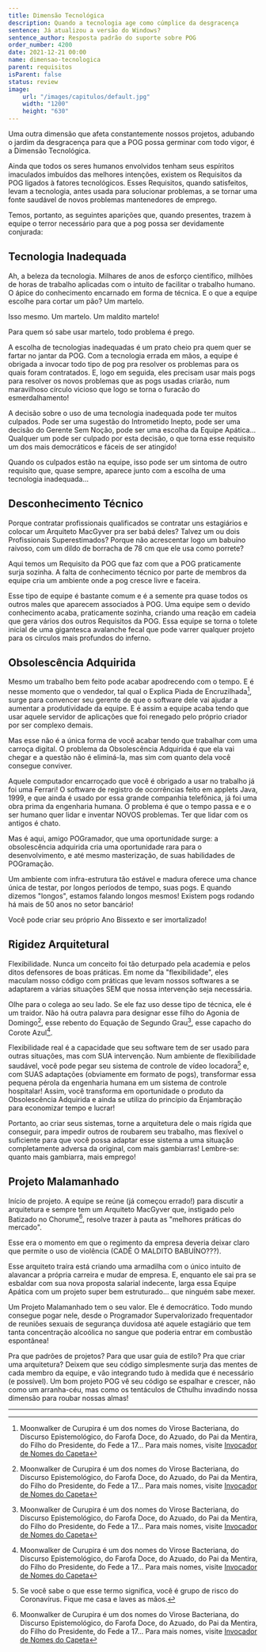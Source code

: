 ```yaml
---
title: Dimensão Tecnológica
description: Quando a tecnologia age como cúmplice da desgracença
sentence: Já atualizou a versão do Windows?
sentence_author: Resposta padrão do suporte sobre POG
order_number: 4200
date: 2021-12-21 00:00
name: dimensao-tecnologica
parent: requisitos
isParent: false
status: review
image:
    url: "/images/capitulos/default.jpg"
    width: "1200"
    height: "630"
---
```


Uma outra dimensão que afeta constantemente nossos projetos, adubando o jardim da desgracença para que a POG possa germinar com todo vigor, é a Dimensão Tecnológica.

Ainda que todos os seres humanos envolvidos tenham seus espíritos imaculados imbuídos das melhores intenções, existem os Requisitos da POG ligados à fatores tecnológicos. Esses Requisitos, quando satisfeitos, levam a tecnologia, antes usada para solucionar problemas, a se tornar uma fonte saudável de novos problemas mantenedores de emprego.

Temos, portanto, as seguintes aparições que, quando presentes, trazem à equipe o terror necessário para que a pog possa ser devidamente conjurada:

## Tecnologia Inadequada

Ah, a beleza da tecnologia. Milhares de anos de esforço científico, milhões de horas de trabalho aplicadas com o intuito de facilitar o trabalho humano. O ápice do conhecimento encarnado em forma de técnica. E o que a equipe escolhe para cortar um pão? Um martelo.

Isso mesmo. Um martelo. Um maldito martelo!

Para quem só sabe usar martelo, todo problema é prego.

A escolha de tecnologias inadequadas é um prato cheio pra quem quer se fartar no jantar da POG. Com a tecnologia errada em mãos, a equipe é obrigada a invocar todo tipo de pog pra resolver os problemas para os quais foram contratados. E, logo em seguida, eles precisam usar mais pogs para resolver os novos problemas que as pogs usadas criarão, num maravilhoso círculo vicioso que logo se torna o furacão do esmerdalhamento!

A decisão sobre o uso de uma tecnologia inadequada pode ter muitos culpados. Pode ser uma sugestão do Intrometido Inepto, pode ser uma decisão do Gerente Sem Noção, pode ser uma escolha da Equipe Apática... Qualquer um pode ser culpado por esta decisão, o que torna esse requisito um dos mais democráticos e fáceis de ser atingido!

Quando os culpados estão na equipe, isso pode ser um sintoma de outro requisito que, quase sempre, aparece junto com a escolha de uma tecnologia inadequada...

## Desconhecimento Técnico

Porque contratar profissionais qualificados se contratar uns estagiários e colocar um Arquiteto MacGyver pra ser babá deles? Talvez um ou dois Profissionais Superestimados? Porque não acrescentar logo um babuíno raivoso, com um dildo de borracha de 78 cm que ele usa como porrete?

Aqui temos um Requisito da POG que faz com que a POG praticamente surja sozinha. A falta de conhecimento técnico por parte de membros da equipe cria um ambiente onde a pog cresce livre e faceira.

Esse tipo de equipe é bastante comum e é a semente pra quase todos os outros males que aparecem associados à POG. Uma equipe sem o devido conhecimento acaba, praticamente sozinha, criando uma reação em cadeia que gera vários dos outros Requisitos da POG. Essa equipe se torna o tolete inicial de uma gigantesca avalanche fecal que pode varrer qualquer projeto para os círculos mais profundos do inferno.

## Obsolescência Adquirida

Mesmo um trabalho bem feito pode acabar apodrecendo com o tempo. E é nesse momento que o vendedor, tal qual o Explica Piada de Encruzilhada[^fn-nomes-capeta], surge para convencer seu gerente de que o software dele vai ajudar a aumentar a produtividade da equipe. E é assim a equipe acaba tendo que usar aquele servidor de aplicações que foi renegado pelo próprio criador por ser complexo demais.

Mas esse não é a única forma de você acabar tendo que trabalhar com uma carroça digital. O problema da Obsolescência Adquirida é que ela vai chegar e a questão não é eliminá-la, mas sim com quanto dela você consegue conviver.

Aquele computador encarroçado que você é obrigado a usar no trabalho já foi uma Ferrari! O software de registro de ocorrências feito em applets Java, 1999, e que ainda é usado por essa grande companhia telefônica, já foi uma obra prima da engenharia humana. O problema é que o tempo passa e e o ser humano quer lidar e inventar NOVOS problemas. Ter que lidar com os antigos é chato.

Mas é aqui, amigo POGramador, que uma oportunidade surge: a obsolescência adquirida cria uma oportunidade rara para o desenvolvimento, e até mesmo masterização, de suas habilidades de POGramação.

Um ambiente com infra-estrutura tão estável e madura oferece uma chance única de testar, por longos períodos de tempo, suas pogs. E quando dizemos "longos", estamos falando longos mesmos! Existem pogs rodando há mais de 50 anos no setor bancário!

Você pode criar seu próprio Ano Bissexto e ser imortalizado!

## Rigidez Arquitetural

Flexibilidade. Nunca um conceito foi tão deturpado pela academia e pelos ditos defensores de boas práticas. Em nome da "flexibilidade", eles maculam nosso código com práticas que levam nossos softwares a se adaptarem a várias situações SEM que nossa intervenção seja necessária.

Olhe para o colega ao seu lado. Se ele faz uso desse tipo de técnica, ele é um traidor. Não há outra palavra para designar esse filho do Agonia de Domingo[^fn-nomes-capeta], esse rebento do Equação de Segundo Grau[^fn-nomes-capeta], esse capacho do Corote Azul[^fn-nomes-capeta].

Flexibilidade real é a capacidade que seu software tem de ser usado para outras situações, mas com SUA intervenção. Num ambiente de flexibilidade saudável, você pode pegar seu sistema de controle de vídeo locadora[^fn-grupo-de-risco] e, com SUAS adaptações (obviamente em formato de pogs), transformar essa pequena pérola da engenharia humana em um sistema de controle hospitalar! Assim, você transforma em oportunidade o produto da Obsolescência Adquirida e ainda se utiliza do princípio da Enjambração para economizar tempo e lucrar!

Portanto, ao criar seus sistemas, torne a arquitetura dele o mais rígida que conseguir, para impedir outros de roubarem seu trabalho, mas flexível o suficiente para que você possa adaptar esse sistema a uma situação completamente adversa da original, com mais gambiarras! Lembre-se: quanto mais gambiarra, mais emprego!

## Projeto Malamanhado

Início de projeto. A equipe se reúne (já começou errado!) para discutir a arquitetura e sempre tem um Arquiteto MacGyver que, instigado pelo Batizado no Chorume[^fn-nomes-capeta], resolve trazer à pauta as "melhores práticas do mercado".

Esse era o momento em que o regimento da empresa deveria deixar claro que permite o uso de violência (CADÊ O MALDITO BABUÍNO???).

Esse arquiteto traíra está criando uma armadilha com o único intuito de alavancar a própria carreira e mudar de empresa. E, enquanto ele sai pra se esbaldar com sua nova proposta salarial indecente, larga essa Equipe Apática com um projeto super bem estruturado... que ninguém sabe mexer.

Um Projeto Malamanhado tem o seu valor. Ele é democrático. Todo mundo consegue pogar nele, desde o Programador Supervalorizado frequentador de reuniões sexuais de segurança duvidosa até aquele estagiário que tem tanta concentração alcoólica no sangue que poderia entrar em combustão espontânea!

Pra que padrões de projetos? Para que usar guia de estilo? Pra que criar uma arquitetura? Deixem que seu código simplesmente surja das mentes de cada membro da equipe, e vão integrando tudo à medida que é necessário (e possível). Um bom projeto POG vê seu código se espalhar e crescer, não como um arranha-céu, mas como os tentáculos de Cthulhu invadindo nossa dimensão para roubar nossas almas!

---
[^fn-nomes-capeta]: Moonwalker de Curupira é um dos nomes do Virose Bacteriana, do Discurso Epistemológico, do Farofa Doce, do Azuado, do Pai da Mentira, do Filho do Presidente, do Fede a 17... Para mais nomes, visite [Invocador de Nomes do Capeta](https://invocapiroto.com.br)

[^fn-grupo-de-risco]: Se você sabe o que esse termo significa, você é grupo de risco do Coronavírus. Fique me casa e laves as mãos.
